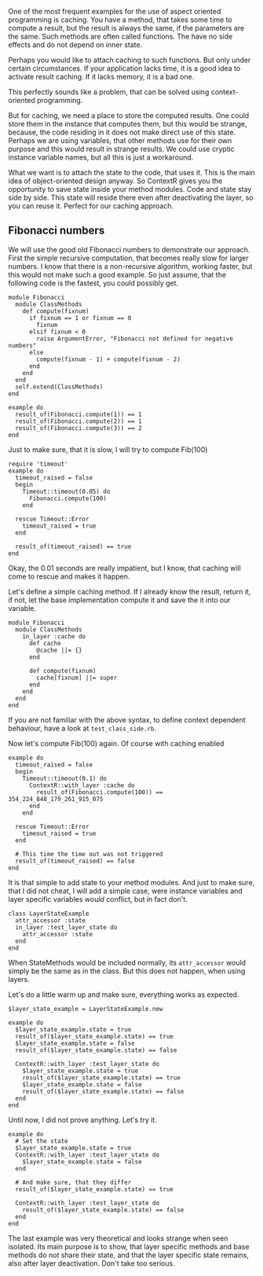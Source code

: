 One of the most frequent examples for the use of aspect oriented programming
is caching. You have a method, that takes some time to compute a result,
but the result is always the same, if the parameters are the same. Such
methods are often called functions. The have no side effects and do not depend
on inner state.

Perhaps you would like to attach caching to such functions. But only under
certain circumstances. If your application lacks time, it is a good idea to
activate result caching. If it lacks memory, it is a bad one.

This perfectly sounds like a problem, that can be solved using
context-oriented programming.

But for caching, we need a place to store the computed results. One could
store them in the instance that computes them, but this would be strange,
because, the code residing in it does not make direct use of this state.
Perhaps we are using variables, that other methods use for their own
purpose and this would result in strange results. We could use cryptic
instance variable names, but all this is just a workaround.

What we want is to attach the state to the code, that uses it. This is the
main idea of object-oriented design anyway. So ContextR gives you the
opportunity to save state inside your method modules. Code and state stay
side by side. This state will reside there even after deactivating the
layer, so you can reuse it. Perfect for our caching approach.


Fibonacci numbers
-----------------

We will use the good old Fibonacci numbers to demonstrate our approach. First
the simple recursive computation, that becomes really slow for larger numbers.
I know that there is a non-recursive algorithm, working faster, but this
would not make such a good example. So just assume, that the following
code is the fastest, you could possibly get.

    module Fibonacci
      module ClassMethods
        def compute(fixnum)
          if fixnum == 1 or fixnum == 0
            fixnum
          elsif fixnum < 0
            raise ArgumentError, "Fibonacci not defined for negative numbers"
          else
            compute(fixnum - 1) + compute(fixnum - 2)
          end
        end
      end
      self.extend(ClassMethods)
    end

    example do
      result_of(Fibonacci.compute(1)) == 1
      result_of(Fibonacci.compute(2)) == 1
      result_of(Fibonacci.compute(3)) == 2
    end

Just to make sure, that it is slow, I will try to compute Fib(100)

    require 'timeout'
    example do
      timeout_raised = false
      begin
        Timeout::timeout(0.05) do
          Fibonacci.compute(100)
        end

      rescue Timeout::Error
        timeout_raised = true
      end

      result_of(timeout_raised) == true
    end

Okay, the 0.01 seconds are really impatient, but I know, that caching will
come to rescue and makes it happen.

Let's define a simple caching method. If I already know the result, return
it, if not, let the base implementation compute it and save the it into
our variable.

    module Fibonacci
      module ClassMethods
        in_layer :cache do
          def cache
            @cache ||= {}
          end

          def compute(fixnum)
            cache[fixnum] ||= super
          end
        end
      end
    end

If you are not familiar with the above syntax, to define context dependent
behaviour, have a look at `test_class_side.rb`.

Now let's compute Fib(100) again. Of course with caching enabled

    example do
      timeout_raised = false
      begin
        Timeout::timeout(0.1) do
          ContextR::with_layer :cache do
            result_of(Fibonacci.compute(100)) == 354_224_848_179_261_915_075
          end
        end

      rescue Timeout::Error
        timeout_raised = true
      end

      # This time the time out was not triggered
      result_of(timeout_raised) == false
    end

It is that simple to add state to your method modules. And just to make sure,
that I did not cheat, I will add a simple case, were instance variables and
layer specific variables _would_ conflict, but in fact don't.

    class LayerStateExample
      attr_accessor :state
      in_layer :test_layer_state do
        attr_accessor :state
      end
    end

When StateMethods would be included normally, its `attr_accessor` would simply
be the same as in the class. But this does not happen, when using layers.

Let's do a little warm up and make sure, everything works as expected.

    $layer_state_example = LayerStateExample.new

    example do
      $layer_state_example.state = true
      result_of($layer_state_example.state) == true
      $layer_state_example.state = false
      result_of($layer_state_example.state) == false

      ContextR::with_layer :test_layer_state do
        $layer_state_example.state = true
        result_of($layer_state_example.state) == true
        $layer_state_example.state = false
        result_of($layer_state_example.state) == false
      end
    end

Until now, I did not prove anything. Let's try it.

    example do
      # Set the state
      $layer_state_example.state = true
      ContextR::with_layer :test_layer_state do
        $layer_state_example.state = false
      end

      # And make sure, that they differ
      result_of($layer_state_example.state) == true

      ContextR::with_layer :test_layer_state do
        result_of($layer_state_example.state) == false
      end
    end

The last example was very theoretical and looks strange when seen isolated.
Its main purpose is to show, that layer specific methods and base methods
do not share their state, and that the layer specific state remains, also
after layer deactivation. Don't take too serious.
